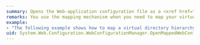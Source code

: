 ```yaml
---
summary: Opens the Web-application configuration file as a <xref href="System.Configuration.Configuration"></xref> object using the specified file mapping to allow read or write operations.
remarks: You use the mapping mechanism when you need to map your virtual directory hierarchy to a physical directory.
example:
- "The following example shows how to map a virtual directory hierarchy to a physical one. The example shown here is used in the overloaded members.  \n  \n [!code-csharp[System.Web.Configuration.WebConfigurationManager#20](~/samples/snippets/csharp/VS_Snippets_WebNet/System.Web.Configuration.WebConfigurationManager/CS/WebConfigurationManager.cs#20)]\n [!code-vb[System.Web.Configuration.WebConfigurationManager#20](~/samples/snippets/visualbasic/VS_Snippets_WebNet/System.Web.Configuration.WebConfigurationManager/VB/WebConfigurationManager.vb#20)]"
uid: System.Web.Configuration.WebConfigurationManager.OpenMappedWebConfiguration*
---
```

